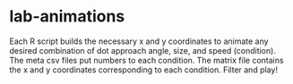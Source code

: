 # lab-animations
Each R script builds the necessary x and y coordinates to animate any desired combination of dot approach angle, size, and speed (condition). The meta csv files put numbers to each condition. The matrix file contains the x and y coordinates corresponding to each condition. Filter and play!
